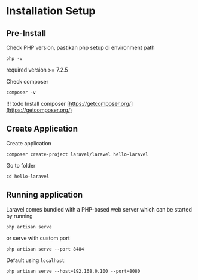 # Installation Setup

## Pre-Install

Check PHP version, pastikan php setup di environment path

    php -v

required version  >= 7.2.5


Check composer 

    composer -v

!!! todo
    Install composer [https://getcomposer.org/](https://getcomposer.org/)

## Create Application

Create application

    composer create-project laravel/laravel hello-laravel

Go to folder

    cd hello-laravel

## Running application

Laravel comes bundled with a PHP-based web server which can be started by running
 
    php artisan serve

or serve with custom port
    
    php artisan serve --port 8484

Default using `localhost`
    
    php artisan serve --host=192.168.0.100 --port=8080    